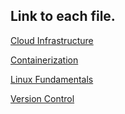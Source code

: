 ## Link to each file.

[Cloud Infrastructure](CloudInfrastructure.md)

[Containerization](Containerization.md)

[Linux Fundamentals](LinuxFundamentals.md)

[Version Control](VersionControl.md)